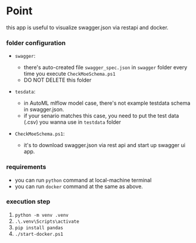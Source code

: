 ﻿# Point
this app is useful to visualize swagger.json via restapi and docker.

### folder configuration
- `swagger`: 
  - there's auto-created file `swagger_spec.json` in `swagger` folder every time you execute `CheckMoeSchema.ps1` 
  - DO NOT DELETE this folder

- `tesdata`:
  - in AutoML mlflow model case, there's not example testdata schema in swagger.json. 
  - if your senario matches this case,  you need to put the test data (.csv) you wanna use in `testdata` folder

- `CheckMoeSchema.ps1`:
  - it's to download swagger.json via rest api and start up swagger ui app. 

### requirements
- you can run `python` command at local-machine terminal
- you can run `docker` command at the same as above.

### execution step
1. `python -m venv .venv`
1. `.\.venv\Scripts\activate`
1. `pip install pandas`
1. `./start-docker.ps1`